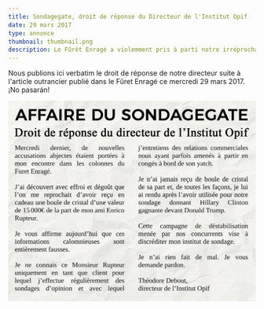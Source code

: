 ```yaml
---
title: Sondagegate, droit de réponse du Directeur de l'Institut Opif
date: 29 mars 2017
type: annonce
thumbnail: thumbnail.png
description: Le Fûrêt Enragé a violemment pris à parti notre irréprochable directeur. Voici sa réponse ! Et bim !
---
```


Nous publions ici verbatim le droit de réponse de notre directeur suite à l'article outrancier publié dans le Fûret Enragé ce mercredi 29 mars 2017. ¡No pasarán!

[![Droit de réponse du Directeur de l'Institut Opif](annonce-sondagegate.png)](annonce-sondagegate.png)

